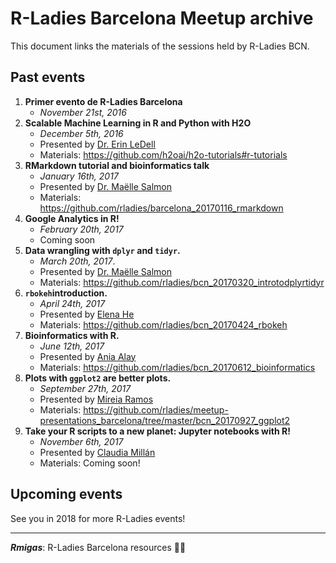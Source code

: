 # R-Ladies Barcelona Meetup archive

This document links the materials of the sessions held by R-Ladies BCN. 

## Past events
  1. **Primer evento de R-Ladies Barcelona**
       + *November 21st, 2016*
  2. **Scalable Machine Learning in R and Python with H2O**
       + *December 5th, 2016*
       + Presented by [Dr. Erin LeDell](http://www.stat.berkeley.edu/~ledell/)
       + Materials: https://github.com/h2oai/h2o-tutorials#r-tutorials
  3. **RMarkdown tutorial and bioinformatics talk**
      + *January 16th, 2017*
      + Presented by [Dr. Maëlle Salmon](http://www.masalmon.eu/)
      + Materials: https://github.com/rladies/barcelona_20170116_rmarkdown
  4. **Google Analytics in R!**
      + *February 20th, 2017*
      + Coming soon
  5. **Data wrangling with `dplyr` and `tidyr`.**
      + *March 20th, 2017*. 
      + Presented by [Dr. Maëlle Salmon](http://www.masalmon.eu/)
      + Materials: https://github.com/rladies/bcn_20170320_introtodplyrtidyr
  6. **`rbokeh`introduction.**
      + *April 24th, 2017*
      + Presented by [Elena He](http://twitter.com/mikanchu)
      + Materials: https://github.com/rladies/bcn_20170424_rbokeh
  7. **Bioinformatics with R.**
      + *June 12th, 2017*
      + Presented by [Ania Alay](http://twitter.com/aniusbananius)
      + Materials: https://github.com/rladies/bcn_20170612_bioinformatics
  8. **Plots with `ggplot2` are better plots.**
      + *September 27th, 2017*
      + Presented by [Mireia Ramos](http://twitter.com/mirthelle)
      + Materials: https://github.com/rladies/meetup-presentations_barcelona/tree/master/bcn_20170927_ggplot2
  9.  **Take your R scripts to a new planet: Jupyter notebooks with R!**
      + *November 6th, 2017*
      + Presented by [Claudia Millán](https://twitter.com/cheshireminima)
      + Materials: Coming soon!

## Upcoming events

See you in 2018 for more R-Ladies events! 

---

__*Rmigas*__: R-Ladies Barcelona resources :ant::ant:
